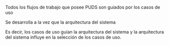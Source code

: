 Todos los flujos de trabajo que posee PUDS son guiados por los casos de uso 

Se desarrolla a la vez que la arquitectura del sistema

Es decir, los casos de uso guían la arquitectura del sistema y la arquitectura del sistema influye en la selección de los casos de uso.
